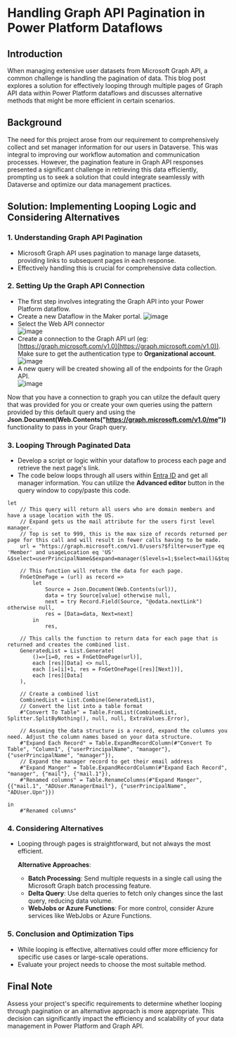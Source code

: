 # Handling Graph API Pagination in Power Platform Dataflows

## Introduction

When managing extensive user datasets from Microsoft Graph API, a common challenge is handling the pagination of data. This blog post explores a solution for effectively looping through multiple pages of Graph API data within Power Platform dataflows and discusses alternative methods that might be more efficient in certain scenarios.

## Background

The need for this project arose from our requirement to comprehensively collect and set manager information for our users in Dataverse. This was integral to improving our workflow automation and communication processes. However, the pagination feature in Graph API responses presented a significant challenge in retrieving this data efficiently, prompting us to seek a solution that could integrate seamlessly with Dataverse and optimize our data management practices.

## Solution: Implementing Looping Logic and Considering Alternatives

### 1. Understanding Graph API Pagination
- Microsoft Graph API uses pagination to manage large datasets, providing links to subsequent pages in each response.
- Effectively handling this is crucial for comprehensive data collection.

### 2. Setting Up the Graph API Connection
- The first step involves integrating the Graph API into your Power Platform dataflow.
- Create a new Dataflow in the Maker portal.
  ![image](https://github.com/rwilson504/Blogger/assets/7444929/6b2279b1-0964-4e7a-abe5-87128d9255b0)
- Select the Web API connector  
  ![image](https://github.com/rwilson504/Blogger/assets/7444929/07f9fa85-87d8-41fe-b3d1-9a730ca7b9f0)
- Create a connection to the Graph API url (eg: [https://graph.microsoft.com/v1.0](https://graph.microsoft.com/v1.0)).  Make sure to get the authentication type to **Organizational account**.  
  ![image](https://github.com/rwilson504/Blogger/assets/7444929/347b939f-4862-4cf5-8c37-10e6cbea7de5)
- A new query will be created showing all of the endpoints for the Graph API.  
  ![image](https://github.com/rwilson504/Blogger/assets/7444929/8f4914d2-4d83-47b9-aa1b-c96dd695b653)

Now that you have a connection to graph you can utilze the default query that was provided for you or create your own queries using the pattern provided by this default query and using the **Json.Document(Web.Contents("https://graph.microsoft.com/v1.0/me"))** functionality to pass in your Graph query.

### 3. Looping Through Paginated Data
- Develop a script or logic within your dataflow to process each page and retrieve the next page's link.
- The code below loops through all users within [Entra ID](https://www.microsoft.com/en-us/security/business/identity-access/microsoft-entra-id) and get all manager information.  You can utilize the **Advanced editor** button in the query window to copy/paste this code.
```
let
    // This query will return all users who are domain members and have a usage location with the US.
    // Expand gets us the mail attribute for the users first level manager.
    // Top is set to 999, this is the max size of records returned per page for this call and will result in fewer calls having to be made.
    url = "https://graph.microsoft.com/v1.0/users?$filter=userType eq 'Member' and usageLocation eq 'US' &$select=userPrincipalName&$expand=manager($levels=1;$select=mail)&$top=999",

    // This function will return the data for each page.
    FnGetOnePage = (url) as record =>
        let
            Source = Json.Document(Web.Contents(url)),
            data = try Source[value] otherwise null,
            next = try Record.Field(Source, "@odata.nextLink") otherwise null,
            res = [Data=data, Next=next]
        in
            res,

    // This calls the function to return data for each page that is returned and creates the combined list.
    GeneratedList = List.Generate(
        ()=>[i=0, res = FnGetOnePage(url)],
        each [res][Data] <> null,
        each [i=[i]+1, res = FnGetOnePage([res][Next])],
        each [res][Data]
    ),

    // Create a combined list
    CombinedList = List.Combine(GeneratedList),
    // Convert the list into a table format
    #"Convert To Table" = Table.FromList(CombinedList, Splitter.SplitByNothing(), null, null, ExtraValues.Error),
    
    // Assuming the data structure is a record, expand the columns you need. Adjust the column names based on your data structure.
    #"Expand Each Record" = Table.ExpandRecordColumn(#"Convert To Table", "Column1", {"userPrincipalName", "manager"}, {"userPrincipalName", "manager"}),
    // Expand the manager record to get their email address
    #"Expand Manger" = Table.ExpandRecordColumn(#"Expand Each Record", "manager", {"mail"}, {"mail.1"}),
    #"Renamed columns" = Table.RenameColumns(#"Expand Manger", {{"mail.1", "ADUser.ManagerEmail"}, {"userPrincipalName", "ADUser.Upn"}})

in
    #"Renamed columns"
```

### 4. Considering Alternatives
- Looping through pages is straightforward, but not always the most efficient.

   **Alternative Approaches**:
   - **Batch Processing**: Send multiple requests in a single call using the Microsoft Graph batch processing feature.
   - **Delta Query**: Use delta queries to fetch only changes since the last query, reducing data volume.
   - **WebJobs or Azure Functions**: For more control, consider Azure services like WebJobs or Azure Functions.

### 5. Conclusion and Optimization Tips
- While looping is effective, alternatives could offer more efficiency for specific use cases or large-scale operations.
- Evaluate your project needs to choose the most suitable method.

## Final Note

Assess your project's specific requirements to determine whether looping through pagination or an alternative approach is more appropriate. This decision can significantly impact the efficiency and scalability of your data management in Power Platform and Graph API.
